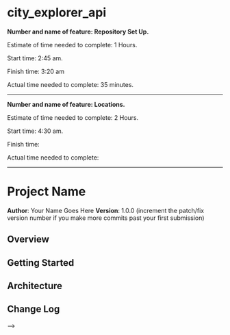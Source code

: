 # city_explorer_api

**Number and name of feature: Repository Set Up.**

Estimate of time needed to complete: 1 Hours.

Start time: 2:45 am.

Finish time: 3:20 am

Actual time needed to complete: 35 minutes.

---

**Number and name of feature: Locations.**

Estimate of time needed to complete: 2 Hours.

Start time: 4:30 am.

Finish time: 

Actual time needed to complete: 


---

# Project Name

**Author**: Your Name Goes Here
**Version**: 1.0.0 (increment the patch/fix version number if you make more commits past your first submission)

## Overview
<!-- Provide a high level overview of what this application is and why you are building it, beyond the fact that it's an assignment for this class. (i.e. What's your problem domain?) -->

## Getting Started
<!-- What are the steps that a user must take in order to build this app on their own machine and get it running? -->

## Architecture
<!-- Provide a detailed description of the application design. What technologies (languages, libraries, etc) you're using, and any other relevant design information. -->

## Change Log
<!-- Use this area to document the iterative changes made to your application as each feature is successfully implemented. Use time stamps. Here's an examples:

01-01-2001 4:59pm - Application now has a fully-functional express server, with a GET route for the location resource.

## Credits and Collaborations
<!-- Give credit (and a link) to other people or resources that helped you build this application. -->
-->
